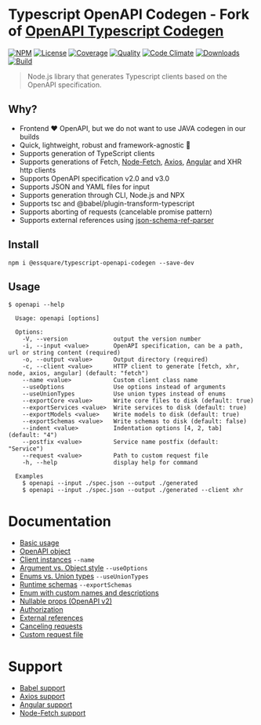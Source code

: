 # Typescript OpenAPI Codegen - Fork of [OpenAPI Typescript Codegen](https://github.com/ferdikoomen/openapi-typescript-codegen)

[![NPM][npm-image]][npm-url]
[![License][license-image]][license-url]
[![Coverage][coverage-image]][coverage-url]
[![Quality][quality-image]][quality-url]
[![Code Climate][climate-image]][climate-url]
[![Downloads][downloads-image]][downloads-url]
[![Build][build-image]][build-url]

> Node.js library that generates Typescript clients based on the OpenAPI specification.

## Why?
- Frontend ❤️ OpenAPI, but we do not want to use JAVA codegen in our builds
- Quick, lightweight, robust and framework-agnostic 🚀
- Supports generation of TypeScript clients
- Supports generations of Fetch, [Node-Fetch](#node-fetch-support), [Axios](#axios-support), [Angular](#angular-support) and XHR http clients
- Supports OpenAPI specification v2.0 and v3.0
- Supports JSON and YAML files for input
- Supports generation through CLI, Node.js and NPX
- Supports tsc and @babel/plugin-transform-typescript
- Supports aborting of requests (cancelable promise pattern)
- Supports external references using [json-schema-ref-parser](https://github.com/APIDevTools/json-schema-ref-parser/)

## Install

```
npm i @essquare/typescript-openapi-codegen --save-dev
```

## Usage

```
$ openapi --help

  Usage: openapi [options]

  Options:
    -V, --version             output the version number
    -i, --input <value>       OpenAPI specification, can be a path, url or string content (required)
    -o, --output <value>      Output directory (required)
    -c, --client <value>      HTTP client to generate [fetch, xhr, node, axios, angular] (default: "fetch")
    --name <value>            Custom client class name
    --useOptions              Use options instead of arguments
    --useUnionTypes           Use union types instead of enums
    --exportCore <value>      Write core files to disk (default: true)
    --exportServices <value>  Write services to disk (default: true)
    --exportModels <value>    Write models to disk (default: true)
    --exportSchemas <value>   Write schemas to disk (default: false)
    --indent <value>          Indentation options [4, 2, tab] (default: "4")
    --postfix <value>         Service name postfix (default: "Service")
    --request <value>         Path to custom request file
    -h, --help                display help for command

  Examples
    $ openapi --input ./spec.json --output ./generated
    $ openapi --input ./spec.json --output ./generated --client xhr
```

Documentation
===
- [Basic usage](docs/basic-usage.md)
- [OpenAPI object](docs/openapi-object.md)
- [Client instances](docs/client-instances.md) `--name`
- [Argument vs. Object style](docs/arguments-vs-object-style.md) `--useOptions`
- [Enums vs. Union types](docs/enum-vs-union-types.md) `--useUnionTypes`
- [Runtime schemas](docs/runtime-schemas.md) `--exportSchemas`
- [Enum with custom names and descriptions](docs/custom-enums.md)
- [Nullable props (OpenAPI v2)](docs/nullable-props.md)
- [Authorization](docs/authorization.md)
- [External references](docs/external-references.md)
- [Canceling requests](docs/canceling-requests.md)
- [Custom request file](docs/custom-request-file.md)

Support
===
- [Babel support](docs/babel-support.md)
- [Axios support](docs/axios-support.md)
- [Angular support](docs/angular-support.md)
- [Node-Fetch support](docs/node-fetch-support.md)

[npm-url]: https://www.npmjs.com/package/@essquare/typescript-openapi-codegen
[npm-image]: https://img.shields.io/npm/v/@essquare/typescript-openapi-codegen.svg
[license-url]: LICENSE
[license-image]: https://img.shields.io/npm/l/@essquare/typescript-openapi-codegen.svg
[coverage-url]: https://codecov.io/gh/essquare/typescript-openapi-codegen
[coverage-image]: https://img.shields.io/codecov/c/github/essquare/typescript-openapi-codegen.svg
[quality-url]: https://lgtm.com/projects/g/essquare/typescript-openapi-codegen
[quality-image]: https://img.shields.io/lgtm/grade/javascript/g/essqure/typescript-openapi-codegen.svg
[climate-url]: https://codeclimate.com/github/essqure/typescript-openapi-codegen
[climate-image]: https://img.shields.io/codeclimate/maintainability/essqure/typescript-openapi-codegen.svg
[downloads-url]: http://npm-stat.com/charts.html?package=@essquare/typescript-codegen-openapi
[downloads-image]: http://img.shields.io/npm/dm/@essquare/typescript-openapi-codegen.svg
[build-url]: https://circleci.com/gh/essquare/typescript-openapi-codegen/tree/master
[build-image]: https://circleci.com/gh/essquare/typescript-openapi-codegen/tree/master.svg?style=svg
